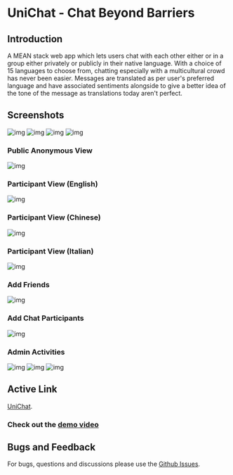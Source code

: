 # UniChat - Chat Beyond Barriers
## Introduction
A MEAN stack web app which lets users chat with each other either or in a group either privately or publicly in their native language. With a choice of 15 languages to choose from, chatting especially with a multicultural crowd has never been easier. Messages are translated as per user's preferred language and have associated sentiments alongside to give a better idea of the tone of the message as translations today aren't perfect.

## Screenshots
![img](Images/Welcome.PNG)
![img](Images/Sign%20up.PNG)
![img](Images/Profile.PNG)
![img](Images/Dashboard.PNG)
### Public Anonymous View
![img](Images/Public.png)
### Participant View (English)
![img](Images/English.png)
### Participant View (Chinese)
![img](Images/Chinese.png)
### Participant View (Italian)
![img](Images/Italian.png)
### Add Friends
![img](Images/Add%20friends.png)
### Add Chat Participants
![img](Images/Add%20participants.png)
### Admin Activities
![img](Images/Admin%20dashboard.png)
![img](Images/Chat%20Management.png)
![img](Images/User%20Management.png)
## Active Link
[UniChat](https://unichat-app.herokuapp.com).
### Check out the [demo video](https://youtu.be/2RYWygWJxso)
## Bugs and Feedback
For bugs, questions and discussions please use the [Github Issues](https://github.com/aksh4y/unichat/issues).
